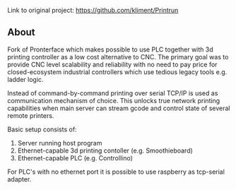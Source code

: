 Link to original project: https://github.com/kliment/Printrun
## About
Fork of Pronterface which makes possible to use PLC together with 3d printing controller as a low cost alternative to CNC. The primary goal was to provide CNC level scalability and reliability with no need to pay price for closed-ecosystem industrial controllers which use tedious legacy tools e.g. ladder logic.

Instead of command-by-command printing over serial TCP/IP is used as communication mechanism of choice. This unlocks true network printing capabilities when main server can stream gcode and control state of several remote printers.

Basic setup consists of:
 1. Server running host program
 2. Ethernet-capable 3d printing contoller (e.g. Smoothieboard)
 3. Ethernet-capable PLC (e.g. Controllino)

For PLC's with no ethernet port it is possible to use raspberry as tcp-serial adapter.
